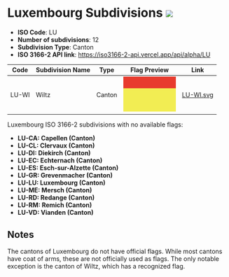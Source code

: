 # Luxembourg Subdivisions ![](https://flagcdn.com/h40/lu.png)

- **ISO Code**: LU
- **Number of subdivisions**: 12
- **Subdivision Type**: Canton
- **ISO 3166-2 API link**: https://iso3166-2-api.vercel.app/api/alpha/LU

| Code  | Subdivision Name         | Type | Flag Preview | Link |
|-------|--------------------------|--------------| -------------- |----------|
| LU-WI | Wiltz | Canton | <img src='https://raw.githubusercontent.com/amckenna41/iso3166-flags/main/iso3166-2-flags/LU/LU-WI.svg' height='80'> | [LU-WI.svg](https://raw.githubusercontent.com/amckenna41/iso3166-flags/main/iso3166-2-flags/LU/LU-WI.svg) |

Luxembourg ISO 3166-2 subdivisions with no available flags:

* **LU-CA: Capellen (Canton)**
* **LU-CL: Clervaux (Canton)**
* **LU-DI: Diekirch (Canton)**
* **LU-EC: Echternach (Canton)**
* **LU-ES: Esch-sur-Alzette (Canton)**
* **LU-GR: Grevenmacher (Canton)**
* **LU-LU: Luxembourg (Canton)**
* **LU-ME: Mersch (Canton)**
* **LU-RD: Redange (Canton)**
* **LU-RM: Remich (Canton)**
* **LU-VD: Vianden (Canton)**

## Notes
The cantons of Luxembourg do not have official flags. While most cantons have coat of arms, these are not officially used as flags. The only notable exception is the canton of Wiltz, which has a recognized flag.